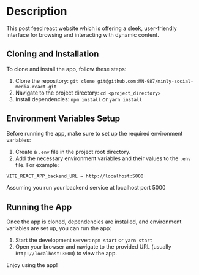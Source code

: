 # Description

This post feed react website which is offering a sleek, user-friendly interface for browsing and interacting with dynamic content. 

## Cloning and Installation

To clone and install the app, follow these steps:

1. Clone the repository: `git clone git@github.com:MN-987/minly-social-media-react.git`
2. Navigate to the project directory: `cd <project_directory>`
3. Install dependencies: `npm install` or `yarn install`

## Environment Variables Setup

Before running the app, make sure to set up the required environment variables:

1. Create a `.env` file in the project root directory.
2. Add the necessary environment variables and their values to the `.env` file. For example:

``` sh
VITE_REACT_APP_backend_URL = http://localhost:5000 

```

Assuming you run your backend service at localhost port 5000


## Running the App

Once the app is cloned, dependencies are installed, and environment variables are set up, you can run the app:

1. Start the development server: `npm start` or `yarn start`
2. Open your browser and navigate to the provided URL (usually `http://localhost:3000`) to view the app.

Enjoy using the app!

